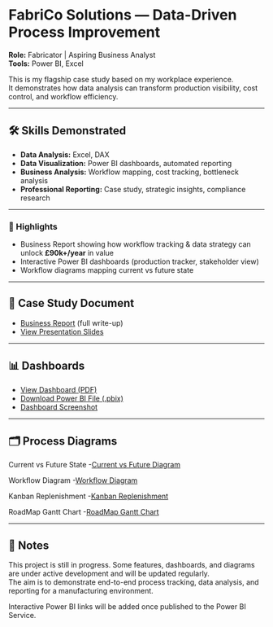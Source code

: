 # FabriCo Solutions — Data-Driven Process Improvement

**Role:** Fabricator | Aspiring Business Analyst  
**Tools:** Power BI, Excel  

This is my flagship case study based on my workplace experience.  
It demonstrates how data analysis can transform production visibility, cost control, and workflow efficiency.

---

## 🛠 Skills Demonstrated  
- **Data Analysis:** Excel, DAX  
- **Data Visualization:** Power BI dashboards, automated reporting  
- **Business Analysis:** Workflow mapping, cost tracking, bottleneck analysis  
- **Professional Reporting:** Case study, strategic insights, compliance research

---

### 🚀 Highlights  
- Business Report showing how workflow tracking & data strategy can unlock **£90k+/year** in value  
- Interactive Power BI dashboards (production tracker, stakeholder view)   
- Workflow diagrams mapping current vs future state
  
---

## 📄 Case Study Document
- [Business Report](Business_report_v2.pdf) (full write-up)
- [View Presentation Slides](https://www.canva.com/design/DAGySezKVyU/APH4tG9Xm94iktLDXcCkEg/view?utm_content=DAGySezKVyU&utm_campaign=designshare&utm_medium=link2&utm_source=uniquelinks&utlId=h2416f4e0eb)

---

## 📊 Dashboards
- [View Dashboard (PDF)](company_production_tracker.pdf)  
- [Download Power BI File (.pbix)](dashboard_stakeholder.pbix) 
- [Dashboard Screenshot](productiontracker_fabrico_ss.png) 

---
  
## 🗂️ Process Diagrams
Current vs Future State
-[Current vs Future Diagram](current_vs_future_diagram_v5.drawio.png) 

Workflow Diagram
-[Workflow Diagram](worflow_diagram_v6.drawio.png)

Kanban Replenishment
-[Kanban Replenishment](kanban_replenishment_flow_v2.drawio.png)

RoadMap Gantt Chart
-[RoadMap Gantt Chart](Project_timeline_gantt_v1.png)

---


## 🔗 Notes
This project is still in progress. Some features, dashboards, and diagrams are under active development and will be updated regularly.  
The aim is to demonstrate end-to-end process tracking, data analysis, and reporting for a manufacturing environment.

Interactive Power BI links will be added once published to the Power BI Service.
